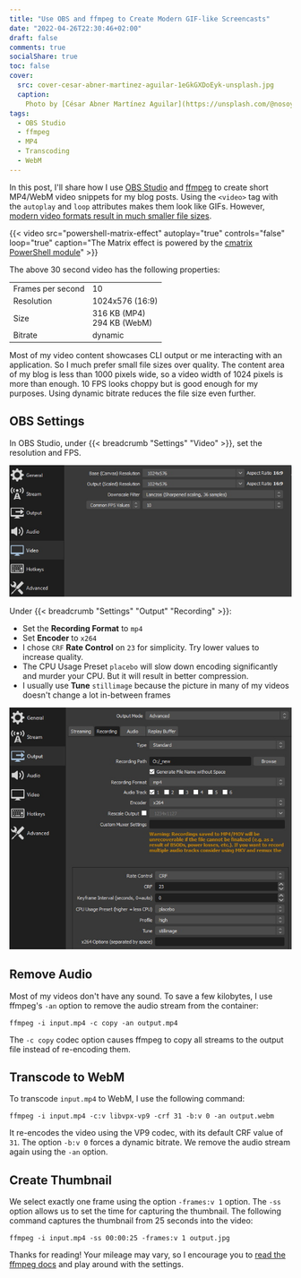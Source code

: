 ```yaml
---
title: "Use OBS and ffmpeg to Create Modern GIF-like Screencasts"
date: "2022-04-26T22:30:46+02:00"
draft: false
comments: true
socialShare: true
toc: false
cover:
  src: cover-cesar-abner-martinez-aguilar-1eGkGXDoEyk-unsplash.jpg
  caption:
    Photo by [César Abner Martínez Aguilar](https://unsplash.com/@nosoycesar)
tags:
  - OBS Studio
  - ffmpeg
  - MP4
  - Transcoding
  - WebM
---
```


In this post, I'll share how I use [OBS Studio](https://obsproject.com/) and
[ffmpeg](https://ffmpeg.org/) to create short MP4/WebM video snippets for my
blog posts. Using the `<video>` tag with the `autoplay` and `loop` attributes
makes them look like GIFs. However,
[modern video formats result in much smaller file sizes](https://techstacker.com/why-webm-is-superior-to-gif-video-comparison/FR6xLr2zHn9uSTTsH/).

<!--more-->

{{< video src="powershell-matrix-effect" autoplay="true" controls="false" loop="true" caption="The Matrix effect is powered by the [cmatrix PowerShell module](https://github.com/matriex/cmatrix)" >}}

The above 30 second video has the following properties:

<!-- markdownlint-disable MD033 -->

|                   |                               |
| ----------------- | ----------------------------- |
| Frames per second | 10                            |
| Resolution        | 1024x576 (16:9)               |
| Size              | 316 KB (MP4)<br>294 KB (WebM) |
| Bitrate           | dynamic                       |

<!-- markdownlint-enable MD033 -->

Most of my video content showcases CLI output or me interacting with an
application. So I much prefer small file sizes over quality. The content area of
my blog is less than 1000 pixels wide, so a video width of 1024 pixels is more
than enough. 10 FPS looks choppy but is good enough for my purposes. Using
dynamic bitrate reduces the file size even further.

## OBS Settings

In OBS Studio, under {{< breadcrumb "Settings" "Video" >}}, set the resolution
and FPS.

![OBS Video Settings](obs-settings-video.jpg)

Under {{< breadcrumb "Settings" "Output" "Recording" >}}:

- Set the **Recording Format** to `mp4`
- Set **Encoder** to `x264`
- I chose `CRF` **Rate Control** on `23` for simplicity. Try lower values to
  increase quality.
- The CPU Usage Preset `placebo` will slow down encoding significantly and
  murder your CPU. But it will result in better compression.
- I usually use **Tune** `stillimage` because the picture in many of my videos
  doesn't change a lot in-between frames

![OBS Output Settings](obs-settings-output.jpg)

## Remove Audio

Most of my videos don't have any sound. To save a few kilobytes, I use ffmpeg's
`-an` option to remove the audio stream from the container:

```shell
ffmpeg -i input.mp4 -c copy -an output.mp4
```

The `-c copy` codec option causes ffmpeg to copy all streams to the output file
instead of re-encoding them.

## Transcode to WebM

To transcode `input.mp4` to WebM, I use the following command:

```shell
ffmpeg -i input.mp4 -c:v libvpx-vp9 -crf 31 -b:v 0 -an output.webm
```

It re-encodes the video using the VP9 codec, with its default CRF value of `31`.
The option `-b:v 0` forces a dynamic bitrate. We remove the audio stream again
using the `-an` option.

## Create Thumbnail

We select exactly one frame using the option `-frames:v 1` option. The `-ss`
option allows us to set the time for capturing the thumbnail. The following
command captures the thumbnail from 25 seconds into the video:

```shell
ffmpeg -i input.mp4 -ss 00:00:25 -frames:v 1 output.jpg
```

Thanks for reading! Your mileage may vary, so I encourage you to
[read the ffmpeg docs](https://ffmpeg.org/ffmpeg.html) and play around with the
settings.
